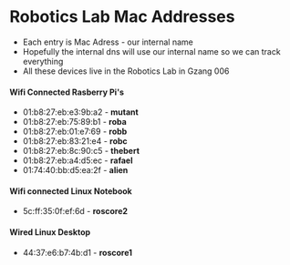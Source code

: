 # Robotics Lab Mac Addresses
* Each entry is Mac Adress - our internal name
* Hopefully the internal dns will use our internal name so we can track everything
* All these devices live in the Robotics Lab in Gzang 006

#### Wifi Connected Rasberry Pi's

* 01:b8:27:eb:e3:9b:a2 - **mutant**
* 01:b8:27:eb:75:89:b1 - **roba**
* 01:b8:27:eb:01:e7:69 - **robb**
* 01:b8:27:eb:83:21:e4 - **robc**
* 01:b8:27:eb:8c:90:c5 - **thebert**
* 01:b8:27:eb:a4:d5:ec - **rafael**
* 01:74:40:bb:d5:ea:2f - **alien**

#### Wifi connected Linux Notebook
* 5c:ff:35:0f:ef:6d - **roscore2**

#### Wired Linux Desktop
* 44:37:e6:b7:4b:d1 - **roscore1**
